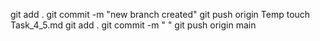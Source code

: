  git add .
 git commit -m "new branch created"
 git push origin Temp
 touch Task_4_5.md
 git add .
 git commit -m "  "
 git push origin main